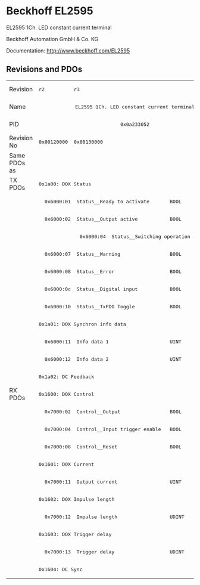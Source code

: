 # Beckhoff EL2595

EL2595 1Ch. LED constant current terminal

Beckhoff Automation GmbH & Co. KG

Documentation: <a href="http://www.beckhoff.com/EL2595">http://www.beckhoff.com/EL2595</a>

## Revisions and PDOs
<table>
<tr >
<td class="first">Revision</td>
<td ><pre>r2</pre></td>
<td ><pre>r3</pre></td>
</tr>
<tr >
<td class="first">Name</td>
<td  colspan=2 align="center"><pre>EL2595 1Ch. LED constant current terminal</pre></td>
</tr>
<tr >
<td class="first">PID</td>
<td  colspan=2 align="center"><pre>0x0a233052</pre></td>
</tr>
<tr >
<td class="first">Revision No</td>
<td ><pre>0x00120000</pre></td>
<td ><pre>0x00130000</pre></td>
</tr>
<tr >
<td class="first">Same PDOs as</td>
<td  colspan=2 align="center"></td>
</tr>
<tr class="txpdo pdosection">
<td class="first" rowspan=12 valign=top>TX PDOs</td>
<td colspan=2 align="left"><pre>0x1a00: DOX Status</pre></td>
<td></td>
</tr>
<tr class="txpdo">
<td class="first" colspan=2 align="left"><pre>  0x6000:01  Status__Ready to activate       BOOL</pre></td>
</tr>
<tr class="txpdo">
<td class="first" colspan=2 align="left"><pre>  0x6000:02  Status__Output active           BOOL</pre></td>
</tr>
<tr class="txpdo">
<td class="first"></td>
<td ><pre>  0x6000:04  Status__Switching operation counter  BIT3</pre></td>
</tr>
<tr class="txpdo">
<td class="first" colspan=2 align="left"><pre>  0x6000:07  Status__Warning                 BOOL</pre></td>
</tr>
<tr class="txpdo">
<td class="first" colspan=2 align="left"><pre>  0x6000:08  Status__Error                   BOOL</pre></td>
</tr>
<tr class="txpdo">
<td class="first" colspan=2 align="left"><pre>  0x6000:0c  Status__Digital input           BOOL</pre></td>
</tr>
<tr class="txpdo">
<td class="first" colspan=2 align="left"><pre>  0x6000:10  Status__TxPDO Toggle            BOOL</pre></td>
</tr>
<tr class="txpdo pdosection">
<td class="first" colspan=2 align="left"><pre>0x1a01: DOX Synchron info data</pre></td>
</tr>
<tr class="txpdo">
<td class="first" colspan=2 align="left"><pre>  0x6000:11  Info data 1                     UINT</pre></td>
</tr>
<tr class="txpdo">
<td class="first" colspan=2 align="left"><pre>  0x6000:12  Info data 2                     UINT</pre></td>
</tr>
<tr class="txpdo pdosection">
<td class="first" colspan=2 align="left"><pre>0x1a02: DC Feedback</pre></td>
</tr>
<tr class="rxpdo pdosection">
<td class="first" rowspan=11 valign=top>RX PDOs</td>
<td colspan=2 align="left"><pre>0x1600: DOX Control</pre></td>
<td></td>
</tr>
<tr class="rxpdo">
<td class="first" colspan=2 align="left"><pre>  0x7000:02  Control__Output                 BOOL</pre></td>
</tr>
<tr class="rxpdo">
<td class="first" colspan=2 align="left"><pre>  0x7000:04  Control__Input trigger enable   BOOL</pre></td>
</tr>
<tr class="rxpdo">
<td class="first" colspan=2 align="left"><pre>  0x7000:08  Control__Reset                  BOOL</pre></td>
</tr>
<tr class="rxpdo pdosection">
<td class="first" colspan=2 align="left"><pre>0x1601: DOX Current</pre></td>
</tr>
<tr class="rxpdo">
<td class="first" colspan=2 align="left"><pre>  0x7000:11  Output current                  UINT</pre></td>
</tr>
<tr class="rxpdo pdosection">
<td class="first" colspan=2 align="left"><pre>0x1602: DOX Impulse length</pre></td>
</tr>
<tr class="rxpdo">
<td class="first" colspan=2 align="left"><pre>  0x7000:12  Impulse length                  UDINT</pre></td>
</tr>
<tr class="rxpdo pdosection">
<td class="first" colspan=2 align="left"><pre>0x1603: DOX Trigger delay</pre></td>
</tr>
<tr class="rxpdo">
<td class="first" colspan=2 align="left"><pre>  0x7000:13  Trigger delay                   UDINT</pre></td>
</tr>
<tr class="rxpdo pdosection">
<td class="first" colspan=2 align="left"><pre>0x1604: DC Sync</pre></td>
</tr>
</table>
